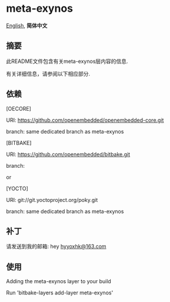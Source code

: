 # meta-exynos

[English][EN],
**简体中文**

[EN]:README.md
[ZH_CN]:README_zh.md

## 摘要

此README文件包含有关meta-exynos层内容的信息.

有关详细信息，请参阅以下相应部分.

## 依赖

[OECORE]

URI: https://github.com/openembedded/openembedded-core.git

branch: same dedicated branch as meta-exynos

[BITBAKE]

URI: https://github.com/openembedded/bitbake.git

branch: <branch name>

or

[YOCTO]

URI: git://git.yoctoproject.org/poky.git

branch: same dedicated branch as meta-exynos

## 补丁

请发送到我的邮箱: hey <hyyoxhk@163.com>

## 使用

Adding the meta-exynos layer to your build

Run 'bitbake-layers add-layer meta-exynos'

